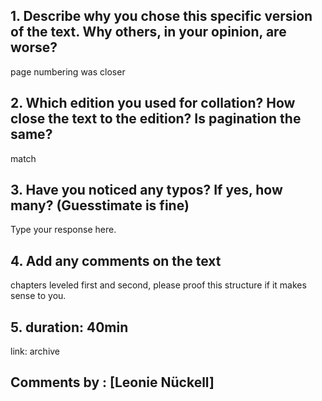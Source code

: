 ## 1. Describe why you chose this specific version of the text. Why others, in your opinion, are worse?

page numbering was closer

## 2. Which edition you used for collation? How close the text to the edition? Is pagination the same?

match

## 3. Have you noticed any typos? If yes, how many? (Guesstimate is fine)

Type your response here.

## 4. Add any comments on the text

chapters leveled first and second, please proof this structure if it makes sense to you.

## 5. duration: 40min
link: archive

## Comments by : [Leonie Nückell]
